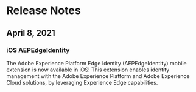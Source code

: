 # Release Notes

## April 8, 2021

### iOS AEPEdgeIdentity

The Adobe Experience Platform Edge Identity (AEPEdgeIdentity\) mobile extension is now available in iOS! This extension enables identity management with the Adobe Experience Platform and Adobe Experience Cloud solutions, by leveraging Experience Edge capabilities.